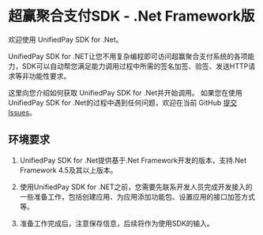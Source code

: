 # 超赢聚合支付SDK - .Net Framework版

欢迎使用 UnifiedPay SDK for .Net。

UnifiedPay SDK for .NET让您不用复杂编程即可访问超赢聚合支付系统的各项能力，SDK可以自动帮您满足能力调用过程中所需的签名加签、验签、发送HTTP请求等非功能性要求。

这里向您介绍如何获取 UnifiedPay SDK for .Net并开始调用。
如果您在使用 UnifiedPay SDK for .Net的过程中遇到任何问题，欢迎在当前 GitHub [提交 Issues](https://github.com/554393109/UnifiedPaySDK/issues/new)。

## 环境要求

1. UnifiedPay SDK for .Net提供基于.Net Framework开发的版本，支持.Net Framework 4.5及其以上版本。

2. 使用UnifiedPay SDK for .NET之前，您需要先联系开发人员完成开发接入的一些准备工作，包括创建应用、为应用添加功能包、设置应用的接口加签方式等。

3. 准备工作完成后，注意保存信息，后续将作为使用SDK的输入。
